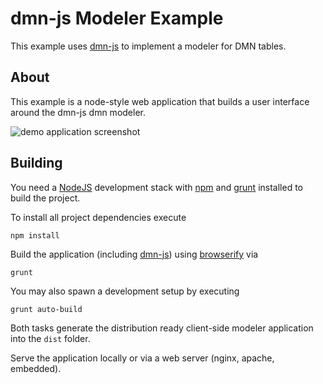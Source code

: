 # dmn-js Modeler Example

This example uses [dmn-js](https://github.com/bpmn-io/dmn-js) to implement a modeler for DMN tables.

## About

This example is a node-style web application that builds a user interface around the dmn-js dmn modeler.

![demo application screenshot](https://raw.githubusercontent.com/bpmn-io/dmn-js-examples/master/drd-modeler/docs/screenshot.png "Screenshot of the example application")


## Building

You need a [NodeJS](http://nodejs.org) development stack with [npm](https://npmjs.org) and [grunt](http://gruntjs.com) installed to build the project.

To install all project dependencies execute

```
npm install
```

Build the application (including [dmn-js](https://github.com/bpmn-io/dmn-js)) using [browserify](http://browserify.org) via

```
grunt
```

You may also spawn a development setup by executing

```
grunt auto-build
```

Both tasks generate the distribution ready client-side modeler application into the `dist` folder.

Serve the application locally or via a web server (nginx, apache, embedded).

